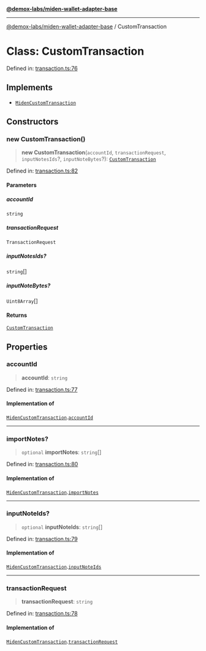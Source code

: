[**@demox-labs/miden-wallet-adapter-base**](../README.md)

***

[@demox-labs/miden-wallet-adapter-base](../globals.md) / CustomTransaction

# Class: CustomTransaction

Defined in: [transaction.ts:76](https://github.com/demox-labs/miden-wallet-adapter/blob/4e4ca8998b01f40befb8850757ab37009c071cf2/packages/core/base/transaction.ts#L76)

## Implements

- [`MidenCustomTransaction`](../interfaces/MidenCustomTransaction.md)

## Constructors

### new CustomTransaction()

> **new CustomTransaction**(`accountId`, `transactionRequest`, `inputNotesIds`?, `inputNoteBytes`?): [`CustomTransaction`](CustomTransaction.md)

Defined in: [transaction.ts:82](https://github.com/demox-labs/miden-wallet-adapter/blob/4e4ca8998b01f40befb8850757ab37009c071cf2/packages/core/base/transaction.ts#L82)

#### Parameters

##### accountId

`string`

##### transactionRequest

`TransactionRequest`

##### inputNotesIds?

`string`[]

##### inputNoteBytes?

`Uint8Array`[]

#### Returns

[`CustomTransaction`](CustomTransaction.md)

## Properties

### accountId

> **accountId**: `string`

Defined in: [transaction.ts:77](https://github.com/demox-labs/miden-wallet-adapter/blob/4e4ca8998b01f40befb8850757ab37009c071cf2/packages/core/base/transaction.ts#L77)

#### Implementation of

[`MidenCustomTransaction`](../interfaces/MidenCustomTransaction.md).[`accountId`](../interfaces/MidenCustomTransaction.md#accountid)

***

### importNotes?

> `optional` **importNotes**: `string`[]

Defined in: [transaction.ts:80](https://github.com/demox-labs/miden-wallet-adapter/blob/4e4ca8998b01f40befb8850757ab37009c071cf2/packages/core/base/transaction.ts#L80)

#### Implementation of

[`MidenCustomTransaction`](../interfaces/MidenCustomTransaction.md).[`importNotes`](../interfaces/MidenCustomTransaction.md#importnotes)

***

### inputNoteIds?

> `optional` **inputNoteIds**: `string`[]

Defined in: [transaction.ts:79](https://github.com/demox-labs/miden-wallet-adapter/blob/4e4ca8998b01f40befb8850757ab37009c071cf2/packages/core/base/transaction.ts#L79)

#### Implementation of

[`MidenCustomTransaction`](../interfaces/MidenCustomTransaction.md).[`inputNoteIds`](../interfaces/MidenCustomTransaction.md#inputnoteids)

***

### transactionRequest

> **transactionRequest**: `string`

Defined in: [transaction.ts:78](https://github.com/demox-labs/miden-wallet-adapter/blob/4e4ca8998b01f40befb8850757ab37009c071cf2/packages/core/base/transaction.ts#L78)

#### Implementation of

[`MidenCustomTransaction`](../interfaces/MidenCustomTransaction.md).[`transactionRequest`](../interfaces/MidenCustomTransaction.md#transactionrequest)
